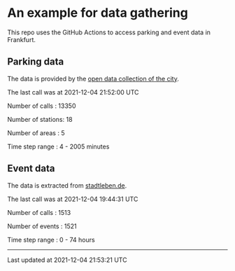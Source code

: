 # An example for data gathering

This repo uses the GitHub Actions to access parking and event data in Frankfurt.

## Parking data
The data is provided by the [open data collection of the city](https://www.offenedaten.frankfurt.de/).

The last call was at 2021-12-04 21:52:00 UTC

Number of calls   : 13350

Number of stations:    18

Number of areas   :     5

Time step range   :     4 -  2005 minutes


## Event data
The data is extracted from [stadtleben.de](https://stadtleben.de/frankfurt/).

The last call was at 2021-12-04 19:44:31 UTC

Number of calls   : 1513

Number of events  : 1521

Time step range   :    0 -   74 hours


----

Last updated at 2021-12-04 21:53:21 UTC
